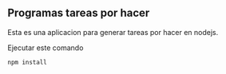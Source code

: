 ## Programas tareas por hacer

Esta es una aplicacion para generar tareas por hacer en nodejs.

Ejecutar este comando

```
npm install
```